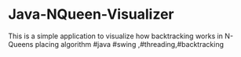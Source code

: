# Java-NQueen-Visualizer
This is a simple application to visualize how backtracking works in N-Queens placing algorithm
#java #swing ,#threading,#backtracking
